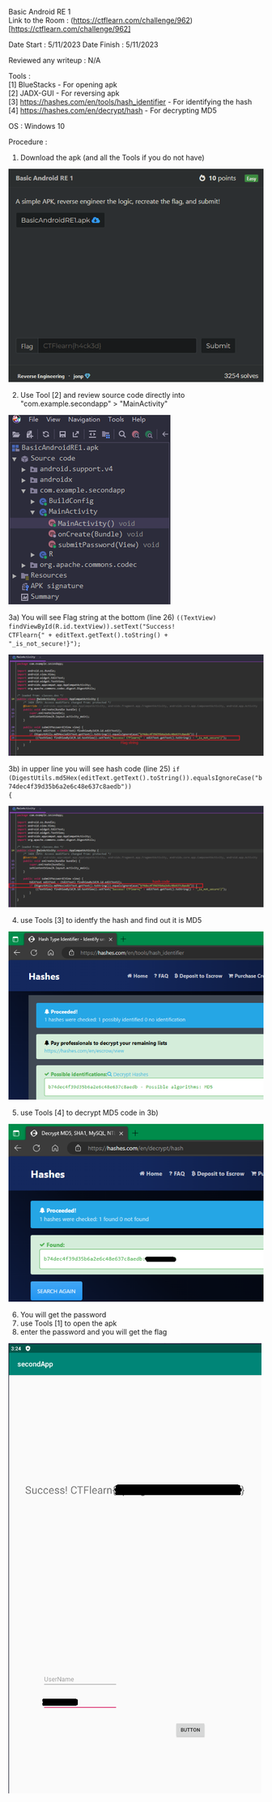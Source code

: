 Basic Android RE 1 
<br>
Link to the Room : (https://ctflearn.com/challenge/962)[https://ctflearn.com/challenge/962]

Date Start : 5/11/2023
Date Finish : 5/11/2023

Reviewed any writeup : N/A

Tools : <br>
[1] BlueStacks - For opening apk <br>
[2] JADX-GUI - For reversing apk <br>
[3] https://hashes.com/en/tools/hash_identifier - For identifying the hash <br>
[4] https://hashes.com/en/decrypt/hash - For decrypting MD5

OS : Windows 10 

Procedure :<br>
1) Download the apk (and all the Tools if you do not have)<br>

![](img/roomlayout.png)

2) Use Tool [2] and review source code directly into "com.example.secondapp" > "MainActivity"<br>

![](img/jadxgui.png)

3a) You will see Flag string at the bottom  (line 26) <code>((TextView) findViewById(R.id.textView)).setText("Success! CTFlearn{" + editText.getText().toString() + "_is_not_secure!}");</code><br>

![](img/jadxgui-mainactivity-line26.png)

3b) in upper line you will see hash code (line 25) <code>if (DigestUtils.md5Hex(editText.getText().toString()).equalsIgnoreCase("b74dec4f39d35b6a2e6c48e637c8aedb")) {</code><br>

![](img/jadxgui-mainactivity-line25.png)

4) use Tools [3] to identfy the hash and find out it is MD5<br>

![](img/hash-identify.png)

5) use Tools [4] to decrypt MD5 code in 3b)<br>

![](img/hash-decrypt.png)

6) You will get the password<br>
7) use Tools [1] to open the apk<br>
8) enter the password and you will get the flag<br>

![](img/flag.png)
